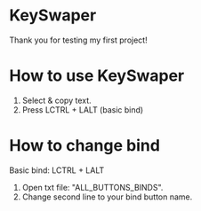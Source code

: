 # KeySwaper

Thank you for testing my first project!

# How to use KeySwaper

1. Select & copy text.
2. Press LCTRL + LALT (basic bind)

# How to change bind

Basic bind: LCTRL + LALT

1. Open txt file: "ALL_BUTTONS_BINDS".
2. Change second line to your bind button name.

